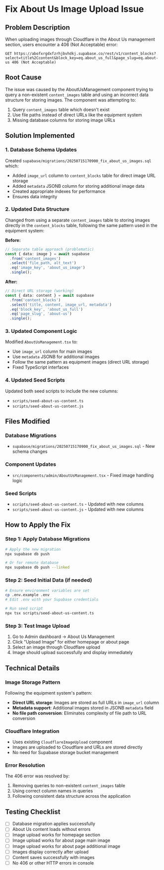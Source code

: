 # Fix About Us Image Upload Issue

## Problem Description
When uploading images through Cloudflare in the About Us management section, users encounter a 406 (Not Acceptable) error:
```
GET https://abofxrgdxfzrhjbvhdkj.supabase.co/rest/v1/content_blocks?select=title%2Ccontent&block_key=eq.about_us_full&page_slug=eq.about-us 406 (Not Acceptable)
```

## Root Cause
The issue was caused by the AboutUsManagement component trying to query a non-existent `content_images` table and using an incorrect data structure for storing images. The component was attempting to:

1. Query `content_images` table which doesn't exist
2. Use file paths instead of direct URLs like the equipment system
3. Missing database columns for storing image URLs

## Solution Implemented

### 1. Database Schema Updates
Created `supabase/migrations/20250715170900_fix_about_us_images.sql` which:
- Added `image_url` column to `content_blocks` table for direct image URL storage
- Added `metadata` JSONB column for storing additional image data
- Created appropriate indexes for performance
- Ensures data integrity

### 2. Updated Data Structure
Changed from using a separate `content_images` table to storing images directly in the `content_blocks` table, following the same pattern used in the equipment system:

**Before:**
```typescript
// Separate table approach (problematic)
const { data: image } = await supabase
  .from('content_images')
  .select('file_path, alt_text')
  .eq('image_key', 'about_us_image')
  .single();
```

**After:**
```typescript
// Direct URL storage (working)
const { data: content } = await supabase
  .from('content_blocks')
  .select('title, content, image_url, metadata')
  .eq('block_key', 'about_us_full')
  .eq('page_slug', 'about-us')
  .single();
```

### 3. Updated Component Logic
Modified `AboutUsManagement.tsx` to:
- Use `image_url` column for main images
- Use `metadata` JSONB for additional images
- Follow the same pattern as equipment images (direct URL storage)
- Fixed TypeScript interfaces

### 4. Updated Seed Scripts
Updated both seed scripts to include the new columns:
- `scripts/seed-about-us-content.ts`
- `scripts/seed-about-us-content.js`

## Files Modified

### Database Migrations
- `supabase/migrations/20250715170900_fix_about_us_images.sql` - New schema changes

### Component Updates
- `src/components/admin/AboutUsManagement.tsx` - Fixed image handling logic

### Seed Scripts
- `scripts/seed-about-us-content.ts` - Updated with new columns
- `scripts/seed-about-us-content.js` - Updated with new columns

## How to Apply the Fix

### Step 1: Apply Database Migrations
```bash
# Apply the new migration
npx supabase db push

# Or for remote database
npx supabase db push --linked
```

### Step 2: Seed Initial Data (if needed)
```bash
# Ensure environment variables are set
cp .env.example .env
# Edit .env with your Supabase credentials

# Run seed script
npx tsx scripts/seed-about-us-content.ts
```

### Step 3: Test Image Upload
1. Go to Admin dashboard → About Us Management
2. Click "Upload Image" for either homepage or about page
3. Select an image through Cloudflare upload
4. Image should upload successfully and display immediately

## Technical Details

### Image Storage Pattern
Following the equipment system's pattern:
- **Direct URL storage**: Images are stored as full URLs in `image_url` column
- **Metadata support**: Additional images stored in JSONB `metadata` field
- **No file path conversion**: Eliminates complexity of file path to URL conversion

### Cloudflare Integration
- Uses existing `CloudflareImageUpload` component
- Images are uploaded to Cloudflare and URLs are stored directly
- No need for Supabase storage bucket management

### Error Resolution
The 406 error was resolved by:
1. Removing queries to non-existent `content_images` table
2. Using correct column names in queries
3. Following consistent data structure across the application

## Testing Checklist
- [ ] Database migration applies successfully
- [ ] About Us content loads without errors
- [ ] Image upload works for homepage section
- [ ] Image upload works for about page main image
- [ ] Image upload works for about page additional image
- [ ] Images display correctly after upload
- [ ] Content saves successfully with images
- [ ] No 406 or other HTTP errors in console

